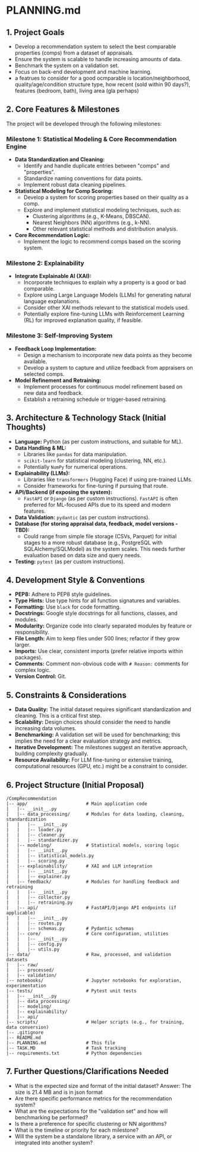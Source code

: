 # PLANNING.md

## 1. Project Goals

- Develop a recommendation system to select the best comparable properties (comps) from a dataset of appraisals.
- Ensure the system is scalable to handle increasing amounts of data.
- Benchmark the system on a validation set.
- Focus on back-end development and machine learning.
- a featrues to consider for a good ocmparable is location/neighborhood, quality/age/condition structure type, how recent (sold within 90 days?), features (bedroom, bath), living area (gla perhaps) 

## 2. Core Features & Milestones

The project will be developed through the following milestones:

### Milestone 1: Statistical Modeling & Core Recommendation Engine

- **Data Standardization and Cleaning:**
  - Identify and handle duplicate entries between "comps" and "properties".
  - Standardize naming conventions for data points.
  - Implement robust data cleaning pipelines.
- **Statistical Modeling for Comp Scoring:**
  - Develop a system for scoring properties based on their quality as a comp.
  - Explore and implement statistical modeling techniques, such as:
    - Clustering algorithms (e.g., K-Means, DBSCAN).
    - Nearest Neighbors (NN) algorithms (e.g., k-NN).
    - Other relevant statistical methods and distribution analysis.
- **Core Recommendation Logic:**
  - Implement the logic to recommend comps based on the scoring system.

### Milestone 2: Explainability

- **Integrate Explainable AI (XAI):**
  - Incorporate techniques to explain why a property is a good or bad comparable.
  - Explore using Large Language Models (LLMs) for generating natural language explanations.
  - Consider other XAI methods relevant to the statistical models used.
  - Potentially explore fine-tuning LLMs with Reinforcement Learning (RL) for improved explanation quality, if feasible.

### Milestone 3: Self-Improving System

- **Feedback Loop Implementation:**
  - Design a mechanism to incorporate new data points as they become available.
  - Develop a system to capture and utilize feedback from appraisers on selected comps.
- **Model Refinement and Retraining:**
  - Implement processes for continuous model refinement based on new data and feedback.
  - Establish a retraining schedule or trigger-based retraining.

## 3. Architecture & Technology Stack (Initial Thoughts)

- **Language:** Python (as per custom instructions, and suitable for ML).
- **Data Handling & ML:**
  - Libraries like `pandas` for data manipulation.
  - `scikit-learn` for statistical modeling (clustering, NN, etc.).
  - Potentially `NumPy` for numerical operations.
- **Explainability (LLMs):**
  - Libraries like `transformers` (Hugging Face) if using pre-trained LLMs.
  - Consider frameworks for fine-tuning if pursuing that route.
- **API/Backend (if exposing the system):**
  - `FastAPI` or `Django` (as per custom instructions). `FastAPI` is often preferred for ML-focused APIs due to its speed and modern features.
- **Data Validation:** `pydantic` (as per custom instructions).
- **Database (for storing appraisal data, feedback, model versions - TBD):**
  - Could range from simple file storage (CSVs, Parquet) for initial stages to a more robust database (e.g., PostgreSQL with SQLAlchemy/SQLModel) as the system scales. This needs further evaluation based on data size and query needs.
- **Testing:** `pytest` (as per custom instructions).

## 4. Development Style & Conventions

- **PEP8:** Adhere to PEP8 style guidelines.
- **Type Hints:** Use type hints for all function signatures and variables.
- **Formatting:** Use `black` for code formatting.
- **Docstrings:** Google style docstrings for all functions, classes, and modules.
- **Modularity:** Organize code into clearly separated modules by feature or responsibility.
- **File Length:** Aim to keep files under 500 lines; refactor if they grow larger.
- **Imports:** Use clear, consistent imports (prefer relative imports within packages).
- **Comments:** Comment non-obvious code with `# Reason:` comments for complex logic.
- **Version Control:** Git.

## 5. Constraints & Considerations

- **Data Quality:** The initial dataset requires significant standardization and cleaning. This is a critical first step.
- **Scalability:** Design choices should consider the need to handle increasing data volumes.
- **Benchmarking:** A validation set will be used for benchmarking; this implies the need for a clear evaluation strategy and metrics.
- **Iterative Development:** The milestones suggest an iterative approach, building complexity gradually.
- **Resource Availability:** For LLM fine-tuning or extensive training, computational resources (GPU, etc.) might be a constraint to consider.

## 6. Project Structure (Initial Proposal)

```
/CompRecommendation
|-- app/                      # Main application code
|   |-- __init__.py
|   |-- data_processing/      # Modules for data loading, cleaning, standardization
|   |   |-- __init__.py
|   |   |-- loader.py
|   |   |-- cleaner.py
|   |   |-- standardizer.py
|   |-- modeling/             # Statistical models, scoring logic
|   |   |-- __init__.py
|   |   |-- statistical_models.py
|   |   |-- scoring.py
|   |-- explainability/       # XAI and LLM integration
|   |   |-- __init__.py
|   |   |-- explainer.py
|   |-- feedback/             # Modules for handling feedback and retraining
|   |   |-- __init__.py
|   |   |-- collector.py
|   |   |-- retraining.py
|   |-- api/                  # FastAPI/Django API endpoints (if applicable)
|   |   |-- __init__.py
|   |   |-- routes.py
|   |   |-- schemas.py        # Pydantic schemas
|   |-- core/                 # Core configuration, utilities
|   |   |-- __init__.py
|   |   |-- config.py
|   |   |-- utils.py
|-- data/                     # Raw, processed, and validation datasets
|   |-- raw/
|   |-- processed/
|   |-- validation/
|-- notebooks/                # Jupyter notebooks for exploration, experimentation
|-- tests/                    # Pytest unit tests
|   |-- __init__.py
|   |-- data_processing/
|   |-- modeling/
|   |-- explainability/
|   |-- api/
|-- scripts/                  # Helper scripts (e.g., for training, data conversion)
|-- .gitignore
|-- README.md
|-- PLANNING.md               # This file
|-- TASK.MD                   # Task tracking
|-- requirements.txt          # Python dependencies
```

## 7. Further Questions/Clarifications Needed

- What is the expected size and format of the initial dataset?
  Answer: The size is 21.4 MB and is in json format
- Are there specific performance metrics for the recommendation system?
- What are the expectations for the "validation set" and how will benchmarking be performed?
- Is there a preference for specific clustering or NN algorithms?
- What is the timeline or priority for each milestone?
- Will the system be a standalone library, a service with an API, or integrated into another system?
